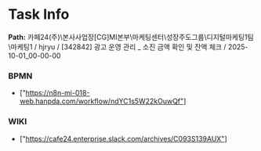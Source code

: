 # Task Info

**Path:** 카페24(주)\본사사업장\[CG]MI본부\마케팅센터\성장주도그룹\디지털마케팅1팀\마케팅1 / hjryu / [342842] 광고 운영 관리 _ 소진 금액 확인 및 잔액 체크 / 2025-10-01_00-00-00

### BPMN
- ["https://n8n-mi-018-web.hanpda.com/workflow/ndYC1s5W22kOuwQf"]

### WIKI
- ["https://cafe24.enterprise.slack.com/archives/C093S139AUX"]

